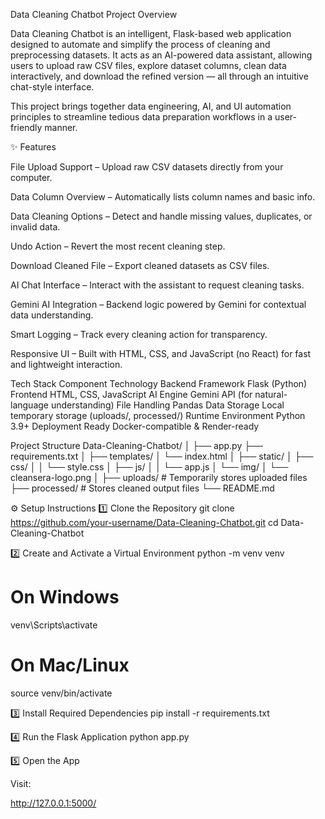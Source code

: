 Data Cleaning Chatbot
Project Overview

Data Cleaning Chatbot is an intelligent, Flask-based web application designed to automate and simplify the process of cleaning and preprocessing datasets.
It acts as an AI-powered data assistant, allowing users to upload raw CSV files, explore dataset columns, clean data interactively, and download the refined version — all through an intuitive chat-style interface.

This project brings together data engineering, AI, and UI automation principles to streamline tedious data preparation workflows in a user-friendly manner.

✨ Features

File Upload Support – Upload raw CSV datasets directly from your computer.

Data Column Overview – Automatically lists column names and basic info.

Data Cleaning Options – Detect and handle missing values, duplicates, or invalid data.

Undo Action – Revert the most recent cleaning step.

Download Cleaned File – Export cleaned datasets as CSV files.

AI Chat Interface – Interact with the assistant to request cleaning tasks.

Gemini AI Integration – Backend logic powered by Gemini for contextual data understanding.

Smart Logging – Track every cleaning action for transparency.

Responsive UI – Built with HTML, CSS, and JavaScript (no React) for fast and lightweight interaction.

Tech Stack
Component	Technology
Backend Framework	Flask (Python)
Frontend	HTML, CSS, JavaScript
AI Engine	Gemini API (for natural-language understanding)
File Handling	Pandas
Data Storage	Local temporary storage (uploads/, processed/)
Runtime Environment	Python 3.9+
Deployment Ready	Docker-compatible & Render-ready

Project Structure
Data-Cleaning-Chatbot/
│
├── app.py
├── requirements.txt
│
├── templates/
│   └── index.html
│
├── static/
│   ├── css/
│   │   └── style.css
│   ├── js/
│   │   └── app.js
│   └── img/
│       └── cleansera-logo.png
│
├── uploads/                # Temporarily stores uploaded files
├── processed/              # Stores cleaned output files
└── README.md

⚙️ Setup Instructions
1️⃣ Clone the Repository
git clone https://github.com/your-username/Data-Cleaning-Chatbot.git
cd Data-Cleaning-Chatbot

2️⃣ Create and Activate a Virtual Environment
python -m venv venv
# On Windows
venv\Scripts\activate
# On Mac/Linux
source venv/bin/activate

3️⃣ Install Required Dependencies
pip install -r requirements.txt

4️⃣ Run the Flask Application
python app.py

5️⃣ Open the App

Visit:

http://127.0.0.1:5000/
